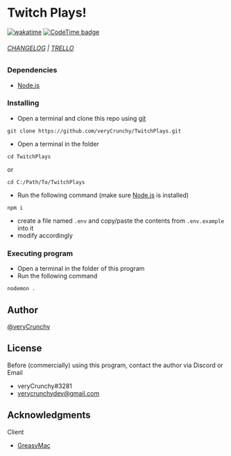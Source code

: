 # Twitch Plays!
[![wakatime](https://wakatime.com/badge/github/veryCrunchy/TwitchPlays.svg?style=flat)](https://wakatime.com/@veryCrunchy/projects/xyomfgjwhr)
[![CodeTime badge](https://img.shields.io/endpoint?style=flat&url=https%3A%2F%2Fapi.codetime.dev%2Fshield%3Fid%3D18338%26project%3D%26in%3D0)](https://github.com/veryCrunchy/TwitchPlays)
###### [CHANGELOG](https://github.com/veryCrunchy/TwitchPlays/blob/main/CHANGELOG.md) | [TRELLO](https://trello.com/b/zx5duUS3/bigmac)

### Dependencies

- [Node.js](https://nodejs.org/)

### Installing

- Open a terminal and clone this repo using [git](https://git-scm.com/)

```
git clone https://github.com/veryCrunchy/TwitchPlays.git
```

- Open a terminal in the folder

```
cd TwitchPlays
```

or

```
cd C:/Path/To/TwitchPlays
```

- Run the following command (make sure [Node.js](https://nodejs.org/) is installed)

```
npm i
```

- create a file named `.env` and copy/paste the contents from `.env.example` into it
- modify accordingly

### Executing program

- Open a terminal in the folder of this program
- Run the following command

```
nodemon .
```

## Author

[@veryCrunchy](https://github.com/veryCrunchy)

## License

Before (commercially) using this program, contact the author via Discord or Email

- veryCrunchy#3281
- verycrunchydev@gmail.com

## Acknowledgments

Client

- [GreasyMac](https://greasygang.co)
